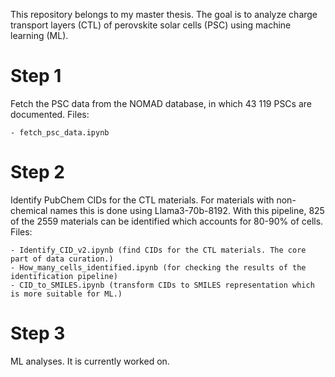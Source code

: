 This repository belongs to my master thesis. The goal is to analyze charge transport layers (CTL) of perovskite solar cells (PSC) using machine learning (ML).

# Step 1 
Fetch the PSC data from the NOMAD database, in which 43 119 PSCs are documented.
Files:
    
    - fetch_psc_data.ipynb

# Step 2 
Identify PubChem CIDs for the CTL materials. For materials with non-chemical names this is done using Llama3-70b-8192. With this pipeline, 825 of the 2559 materials can be identified which accounts for
80-90% of cells.
Files:

    - Identify_CID_v2.ipynb (find CIDs for the CTL materials. The core part of data curation.)
    - How_many_cells_identified.ipynb (for checking the results of the identification pipeline)
    - CID_to_SMILES.ipynb (transform CIDs to SMILES representation which is more suitable for ML.)

# Step 3 
ML analyses. It is currently worked on.


